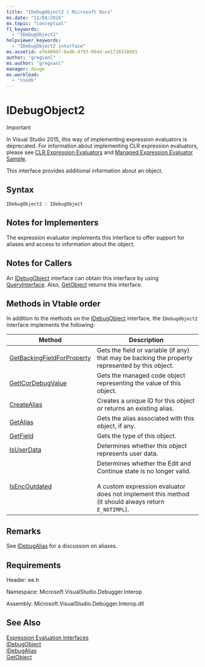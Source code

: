 ```yaml
---
title: "IDebugObject2 | Microsoft Docs"
ms.date: "11/04/2016"
ms.topic: "conceptual"
f1_keywords: 
  - "IDebugObject2"
helpviewer_keywords: 
  - "IDebugObject2 interface"
ms.assetid: ef640967-8adb-4793-994d-ae1736510891
author: "gregvanl"
ms.author: "gregvanl"
manager: douge
ms.workload: 
  - "vssdk"
---
```

# IDebugObject2
> [!IMPORTANT]
>  In Visual Studio 2015, this way of implementing expression evaluators is deprecated. For information about implementing CLR expression evaluators, please see [CLR Expression Evaluators](https://github.com/Microsoft/ConcordExtensibilitySamples/wiki/CLR-Expression-Evaluators) and [Managed Expression Evaluator Sample](https://github.com/Microsoft/ConcordExtensibilitySamples/wiki/Managed-Expression-Evaluator-Sample).  
  
 This interface provides additional information about an object.  
  
## Syntax  
  
```  
IDebugObject2 : IDebugObject  
```  
  
## Notes for Implementers  
 The expression evaluator implements this interface to offer support for aliases and access to information about the object.  
  
## Notes for Callers  
 An [IDebugObject](../../../extensibility/debugger/reference/idebugobject.md) interface can obtain this interface by using [QueryInterface](/cpp/atl/queryinterface). Also, [GetObject](../../../extensibility/debugger/reference/idebugalias-getobject.md) returns this interface.  
  
## Methods in Vtable order  
 In addition to the methods on the [IDebugObject](../../../extensibility/debugger/reference/idebugobject.md) interface, the `IDebugObject2` interface implements the following:  
  
|Method|Description|  
|------------|-----------------|  
|[GetBackingFieldForProperty](../../../extensibility/debugger/reference/idebugobject2-getbackingfieldforproperty.md)|Gets the field or variable (if any) that may be backing the property represented by this object.|  
|[GetICorDebugValue](../../../extensibility/debugger/reference/idebugobject2-geticordebugvalue.md)|Gets the managed code object representing the value of this object.|  
|[CreateAlias](../../../extensibility/debugger/reference/idebugobject2-createalias.md)|Creates a unique ID for this object or returns an existing alias.|  
|[GetAlias](../../../extensibility/debugger/reference/idebugobject2-getalias.md)|Gets the alias associated with this object, if any.|  
|[GetField](../../../extensibility/debugger/reference/idebugobject2-getfield.md)|Gets the type of this object.|  
|[IsUserData](../../../extensibility/debugger/reference/idebugobject2-isuserdata.md)|Determines whether this object represents user data.|  
|[IsEncOutdated](../../../extensibility/debugger/reference/idebugobject2-isencoutdated.md)|Determines whether the Edit and Continue state is no longer valid.<br /><br /> A custom expression evaluator does not implement this method (it should always return `E_NOTIMPL`).|  
  
## Remarks  
 See [IDebugAlias](../../../extensibility/debugger/reference/idebugalias.md) for a discussion on aliases.  
  
## Requirements  
 Header: ee.h  
  
 Namespace: Microsoft.VisualStudio.Debugger.Interop  
  
 Assembly: Microsoft.VisualStudio.Debugger.Interop.dll  
  
## See Also  
 [Expression Evaluation Interfaces](../../../extensibility/debugger/reference/expression-evaluation-interfaces.md)   
 [IDebugObject](../../../extensibility/debugger/reference/idebugobject.md)   
 [IDebugAlias](../../../extensibility/debugger/reference/idebugalias.md)   
 [GetObject](../../../extensibility/debugger/reference/idebugalias-getobject.md)